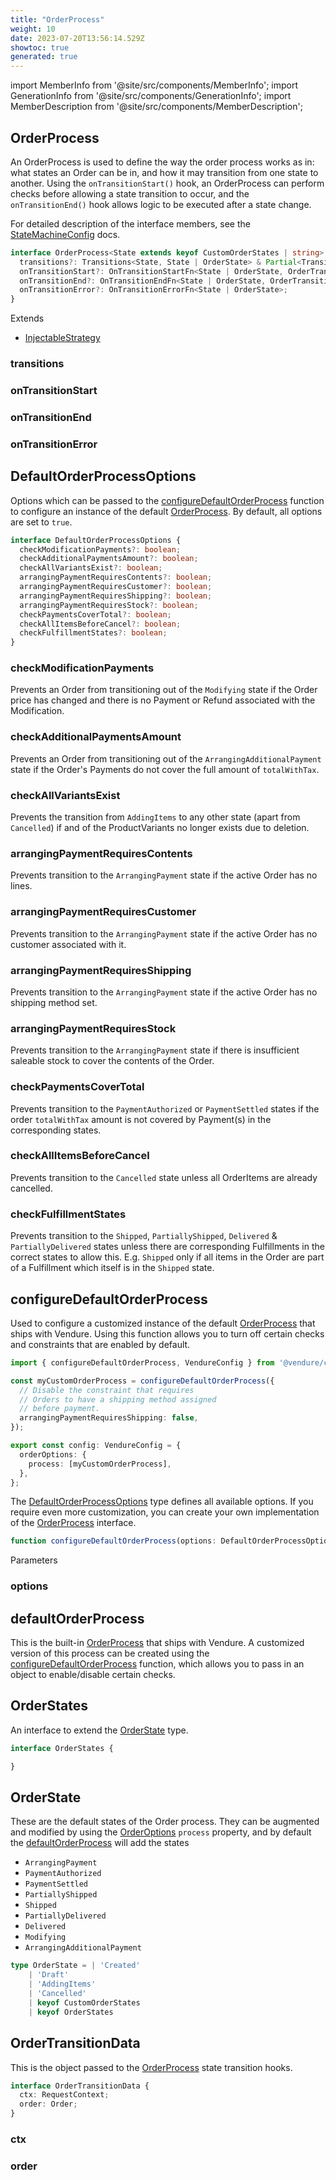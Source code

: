 ```yaml
---
title: "OrderProcess"
weight: 10
date: 2023-07-20T13:56:14.529Z
showtoc: true
generated: true
---
```

<!-- This file was generated from the Vendure source. Do not modify. Instead, re-run the "docs:build" script -->
import MemberInfo from '@site/src/components/MemberInfo';
import GenerationInfo from '@site/src/components/GenerationInfo';
import MemberDescription from '@site/src/components/MemberDescription';


## OrderProcess

<GenerationInfo sourceFile="packages/core/src/config/order/order-process.ts" sourceLine="28" packageName="@vendure/core" />

An OrderProcess is used to define the way the order process works as in: what states an Order can be
in, and how it may transition from one state to another. Using the `onTransitionStart()` hook, an
OrderProcess can perform checks before allowing a state transition to occur, and the `onTransitionEnd()`
hook allows logic to be executed after a state change.

For detailed description of the interface members, see the <a href='/typescript-api/state-machine/state-machine-config#statemachineconfig'>StateMachineConfig</a> docs.

```ts title="Signature"
interface OrderProcess<State extends keyof CustomOrderStates | string> extends InjectableStrategy {
  transitions?: Transitions<State, State | OrderState> & Partial<Transitions<OrderState | State>>;
  onTransitionStart?: OnTransitionStartFn<State | OrderState, OrderTransitionData>;
  onTransitionEnd?: OnTransitionEndFn<State | OrderState, OrderTransitionData>;
  onTransitionError?: OnTransitionErrorFn<State | OrderState>;
}
```
Extends

 * <a href='/typescript-api/common/injectable-strategy#injectablestrategy'>InjectableStrategy</a>



### transitions

<MemberInfo kind="property" type="<a href='/typescript-api/state-machine/transitions#transitions'>Transitions</a>&#60;State, State | <a href='/typescript-api/orders/order-process#orderstate'>OrderState</a>&#62; &#38; Partial&#60;<a href='/typescript-api/state-machine/transitions#transitions'>Transitions</a>&#60;<a href='/typescript-api/orders/order-process#orderstate'>OrderState</a> | State&#62;&#62;"   />


### onTransitionStart

<MemberInfo kind="property" type="<a href='/typescript-api/state-machine/state-machine-config#ontransitionstartfn'>OnTransitionStartFn</a>&#60;State | <a href='/typescript-api/orders/order-process#orderstate'>OrderState</a>, <a href='/typescript-api/orders/order-process#ordertransitiondata'>OrderTransitionData</a>&#62;"   />


### onTransitionEnd

<MemberInfo kind="property" type="<a href='/typescript-api/state-machine/state-machine-config#ontransitionendfn'>OnTransitionEndFn</a>&#60;State | <a href='/typescript-api/orders/order-process#orderstate'>OrderState</a>, <a href='/typescript-api/orders/order-process#ordertransitiondata'>OrderTransitionData</a>&#62;"   />


### onTransitionError

<MemberInfo kind="property" type="<a href='/typescript-api/state-machine/state-machine-config#ontransitionerrorfn'>OnTransitionErrorFn</a>&#60;State | <a href='/typescript-api/orders/order-process#orderstate'>OrderState</a>&#62;"   />




## DefaultOrderProcessOptions

<GenerationInfo sourceFile="packages/core/src/config/order/default-order-process.ts" sourceLine="50" packageName="@vendure/core" since="2.0.0" />

Options which can be passed to the <a href='/typescript-api/orders/order-process#configuredefaultorderprocess'>configureDefaultOrderProcess</a> function
to configure an instance of the default <a href='/typescript-api/orders/order-process#orderprocess'>OrderProcess</a>. By default, all
options are set to `true`.

```ts title="Signature"
interface DefaultOrderProcessOptions {
  checkModificationPayments?: boolean;
  checkAdditionalPaymentsAmount?: boolean;
  checkAllVariantsExist?: boolean;
  arrangingPaymentRequiresContents?: boolean;
  arrangingPaymentRequiresCustomer?: boolean;
  arrangingPaymentRequiresShipping?: boolean;
  arrangingPaymentRequiresStock?: boolean;
  checkPaymentsCoverTotal?: boolean;
  checkAllItemsBeforeCancel?: boolean;
  checkFulfillmentStates?: boolean;
}
```

### checkModificationPayments

<MemberInfo kind="property" type="boolean" default="true"   />

Prevents an Order from transitioning out of the `Modifying` state if
the Order price has changed and there is no Payment or Refund associated
with the Modification.
### checkAdditionalPaymentsAmount

<MemberInfo kind="property" type="boolean" default="true"   />

Prevents an Order from transitioning out of the `ArrangingAdditionalPayment` state if
the Order's Payments do not cover the full amount of `totalWithTax`.
### checkAllVariantsExist

<MemberInfo kind="property" type="boolean" default="true"   />

Prevents the transition from `AddingItems` to any other state (apart from `Cancelled`) if
and of the ProductVariants no longer exists due to deletion.
### arrangingPaymentRequiresContents

<MemberInfo kind="property" type="boolean" default="true"   />

Prevents transition to the `ArrangingPayment` state if the active Order has no lines.
### arrangingPaymentRequiresCustomer

<MemberInfo kind="property" type="boolean" default="true"   />

Prevents transition to the `ArrangingPayment` state if the active Order has no customer
associated with it.
### arrangingPaymentRequiresShipping

<MemberInfo kind="property" type="boolean" default="true"   />

Prevents transition to the `ArrangingPayment` state if the active Order has no shipping
method set.
### arrangingPaymentRequiresStock

<MemberInfo kind="property" type="boolean" default="true"   />

Prevents transition to the `ArrangingPayment` state if there is insufficient saleable
stock to cover the contents of the Order.
### checkPaymentsCoverTotal

<MemberInfo kind="property" type="boolean" default="true"   />

Prevents transition to the `PaymentAuthorized` or `PaymentSettled` states if the order
`totalWithTax` amount is not covered by Payment(s) in the corresponding states.
### checkAllItemsBeforeCancel

<MemberInfo kind="property" type="boolean" default="true"   />

Prevents transition to the `Cancelled` state unless all OrderItems are already
cancelled.
### checkFulfillmentStates

<MemberInfo kind="property" type="boolean" default="true"   />

Prevents transition to the `Shipped`, `PartiallyShipped`, `Delivered` & `PartiallyDelivered` states unless
there are corresponding Fulfillments in the correct states to allow this. E.g. `Shipped` only if all items in
the Order are part of a Fulfillment which itself is in the `Shipped` state.


## configureDefaultOrderProcess

<GenerationInfo sourceFile="packages/core/src/config/order/default-order-process.ts" sourceLine="163" packageName="@vendure/core" since="2.0.0" />

Used to configure a customized instance of the default <a href='/typescript-api/orders/order-process#orderprocess'>OrderProcess</a> that ships with Vendure.
Using this function allows you to turn off certain checks and constraints that are enabled by default.

```TypeScript
import { configureDefaultOrderProcess, VendureConfig } from '@vendure/core';

const myCustomOrderProcess = configureDefaultOrderProcess({
  // Disable the constraint that requires
  // Orders to have a shipping method assigned
  // before payment.
  arrangingPaymentRequiresShipping: false,
});

export const config: VendureConfig = {
  orderOptions: {
    process: [myCustomOrderProcess],
  },
};
```
The <a href='/typescript-api/orders/order-process#defaultorderprocessoptions'>DefaultOrderProcessOptions</a> type defines all available options. If you require even
more customization, you can create your own implementation of the <a href='/typescript-api/orders/order-process#orderprocess'>OrderProcess</a> interface.

```ts title="Signature"
function configureDefaultOrderProcess(options: DefaultOrderProcessOptions): void
```
Parameters

### options

<MemberInfo kind="parameter" type="<a href='/typescript-api/orders/order-process#defaultorderprocessoptions'>DefaultOrderProcessOptions</a>" />



## defaultOrderProcess

<GenerationInfo sourceFile="packages/core/src/config/order/default-order-process.ts" sourceLine="474" packageName="@vendure/core" since="2.0.0" />

This is the built-in <a href='/typescript-api/orders/order-process#orderprocess'>OrderProcess</a> that ships with Vendure. A customized version of this process
can be created using the <a href='/typescript-api/orders/order-process#configuredefaultorderprocess'>configureDefaultOrderProcess</a> function, which allows you to pass in an object
to enable/disable certain checks.



## OrderStates

<GenerationInfo sourceFile="packages/core/src/service/helpers/order-state-machine/order-state.ts" sourceLine="21" packageName="@vendure/core" since="2.0.0" />

An interface to extend the <a href='/typescript-api/orders/order-process#orderstate'>OrderState</a> type.

```ts title="Signature"
interface OrderStates {

}
```


## OrderState

<GenerationInfo sourceFile="packages/core/src/service/helpers/order-state-machine/order-state.ts" sourceLine="42" packageName="@vendure/core" />

These are the default states of the Order process. They can be augmented and
modified by using the <a href='/typescript-api/orders/order-options#orderoptions'>OrderOptions</a> `process` property, and by default
the <a href='/typescript-api/orders/order-process#defaultorderprocess'>defaultOrderProcess</a> will add the states

- `ArrangingPayment`
- `PaymentAuthorized`
- `PaymentSettled`
- `PartiallyShipped`
- `Shipped`
- `PartiallyDelivered`
- `Delivered`
- `Modifying`
- `ArrangingAdditionalPayment`

```ts title="Signature"
type OrderState = | 'Created'
    | 'Draft'
    | 'AddingItems'
    | 'Cancelled'
    | keyof CustomOrderStates
    | keyof OrderStates
```


## OrderTransitionData

<GenerationInfo sourceFile="packages/core/src/service/helpers/order-state-machine/order-state.ts" sourceLine="57" packageName="@vendure/core" />

This is the object passed to the <a href='/typescript-api/orders/order-process#orderprocess'>OrderProcess</a> state transition hooks.

```ts title="Signature"
interface OrderTransitionData {
  ctx: RequestContext;
  order: Order;
}
```

### ctx

<MemberInfo kind="property" type="<a href='/typescript-api/request/request-context#requestcontext'>RequestContext</a>"   />


### order

<MemberInfo kind="property" type="<a href='/typescript-api/entities/order#order'>Order</a>"   />



